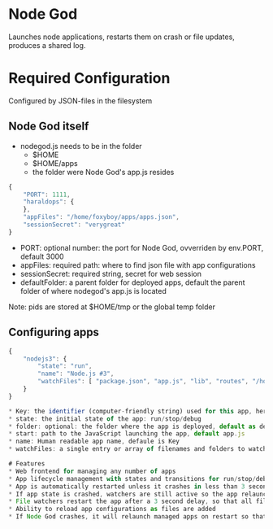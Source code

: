 # Node God
Launches node applications, restarts them on crash or file updates, produces a shared log.

# Required Configuration
Configured by JSON-files in the filesystem

## Node God itself
* nodegod.js needs to be in the folder
	* $HOME
	* $HOME/apps
	* the folder were Node God's app.js resides
```js
{
	"PORT": 1111,
	"haraldops": {
	},
	"appFiles": "/home/foxyboy/apps/apps.json",
	"sessionSecret": "verygreat"
}
```
* PORT: optional number: the port for Node God, ovverriden by env.PORT, default 3000
* appFiles: required path: where to find json file with app configurations
* sessionSecret: required string, secret for web session
* defaultFolder: a parent folder for deployed apps, default the parent folder of where nodegod's app.js is located

Note: pids are stored at $HOME/tmp or the global temp folder

## Configuring apps

```js
{
	"nodejs3": {
		"state": "run",
		"name": "Node.js #3",
		"watchFiles": [ "package.json", "app.js", "lib", "routes", "/home/foxyboy/apps/nodejs3.json" ]
	}
}

* Key: the identifier (computer-friendly string) used for this app, here "nodejs3." This is the name of the default deployment folder for this app
* state: the initial state of the app: run/stop/debug
* folder: optional: the folder where the app is deployed, default as described under nodegod settings
* start: path to the JavaScript launching the app, default app.js
* name: Human readable app name, defaule is Key
* watchFiles: a single entry or array of filenames and folders to watch. If any file changes the app is restarted

# Features
* Web frontend for managing any number of apps
* App lifecycle management with states and transitions for run/stop/debug
* App is automatically restarted unless it crashes in less than 3 seconds
* If app state is crashed, watchers are still active so the app relaunches on update
* File watchers restart the app after a 3 second delay, so that all file writes have time to complete
* Ability to reload app configurations as files are added
* If Node God crashes, it will relaunch managed apps on restart so that they become managed